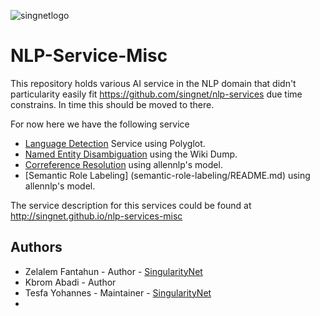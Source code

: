 ![singnetlogo](docs/assets/singnet-logo.jpg?raw=true 'SingularityNET')

# NLP-Service-Misc

This repository holds various AI service in the NLP domain that didn't particularity easily fit https://github.com/singnet/nlp-services due
time constrains. In time this should be moved to there. 

For now here we have the following service

* [Language Detection](language-detection/README.md) Service using Polyglot. 
* [Named Entity Disambiguation](named-entity-disambiguation/README.md) using the Wiki Dump. 
* [Correference Resolution](coreference-resolution/README.md) using allennlp's model. 
* [Semantic Role Labeling] (semantic-role-labeling/README.md) using allennlp's model.


The service description for this services could be found at http://singnet.github.io/nlp-services-misc

Authors
-
* Zelalem Fantahun - Author - [SingularityNet](https://singularitynet.io)
* Kbrom Abadi - Author 
* Tesfa Yohannes - Maintainer - [SingularityNet](https://singularitynet.io)
*
